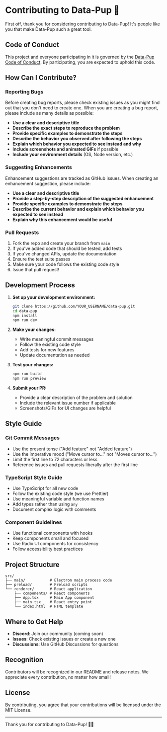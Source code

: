 # Contributing to Data-Pup 🐶

First off, thank you for considering contributing to Data-Pup! It's people like you that make Data-Pup such a great tool.

## Code of Conduct

This project and everyone participating in it is governed by the [Data-Pup Code of Conduct](CODE_OF_CONDUCT.md). By participating, you are expected to uphold this code.

## How Can I Contribute?

### Reporting Bugs

Before creating bug reports, please check existing issues as you might find out that you don't need to create one. When you are creating a bug report, please include as many details as possible:

- **Use a clear and descriptive title**
- **Describe the exact steps to reproduce the problem**
- **Provide specific examples to demonstrate the steps**
- **Describe the behavior you observed after following the steps**
- **Explain which behavior you expected to see instead and why**
- **Include screenshots and animated GIFs** if possible
- **Include your environment details** (OS, Node version, etc.)

### Suggesting Enhancements

Enhancement suggestions are tracked as GitHub issues. When creating an enhancement suggestion, please include:

- **Use a clear and descriptive title**
- **Provide a step-by-step description of the suggested enhancement**
- **Provide specific examples to demonstrate the steps**
- **Describe the current behavior and explain which behavior you expected to see instead**
- **Explain why this enhancement would be useful**

### Pull Requests

1. Fork the repo and create your branch from `main`
2. If you've added code that should be tested, add tests
3. If you've changed APIs, update the documentation
4. Ensure the test suite passes
5. Make sure your code follows the existing code style
6. Issue that pull request!

## Development Process

1. **Set up your development environment:**
   ```bash
   git clone https://github.com/YOUR_USERNAME/data-pup.git
   cd data-pup
   npm install
   npm run dev
   ```

2. **Make your changes:**
   - Write meaningful commit messages
   - Follow the existing code style
   - Add tests for new features
   - Update documentation as needed

3. **Test your changes:**
   ```bash
   npm run build
   npm run preview
   ```

4. **Submit your PR:**
   - Provide a clear description of the problem and solution
   - Include the relevant issue number if applicable
   - Screenshots/GIFs for UI changes are helpful

## Style Guide

### Git Commit Messages

- Use the present tense ("Add feature" not "Added feature")
- Use the imperative mood ("Move cursor to..." not "Moves cursor to...")
- Limit the first line to 72 characters or less
- Reference issues and pull requests liberally after the first line

### TypeScript Style Guide

- Use TypeScript for all new code
- Follow the existing code style (we use Prettier)
- Use meaningful variable and function names
- Add types rather than using `any`
- Document complex logic with comments

### Component Guidelines

- Use functional components with hooks
- Keep components small and focused
- Use Radix UI components for consistency
- Follow accessibility best practices

## Project Structure

```
src/
├── main/           # Electron main process code
├── preload/        # Preload scripts
└── renderer/       # React application
    ├── components/ # React components
    ├── App.tsx     # Main App component
    ├── main.tsx    # React entry point
    └── index.html  # HTML template
```

## Where to Get Help

- **Discord**: Join our community (coming soon)
- **Issues**: Check existing issues or create a new one
- **Discussions**: Use GitHub Discussions for questions

## Recognition

Contributors will be recognized in our README and release notes. We appreciate every contribution, no matter how small!

## License

By contributing, you agree that your contributions will be licensed under the MIT License.

---

Thank you for contributing to Data-Pup! 🐶✨